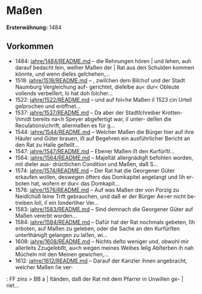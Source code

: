 # Maßen

**Ersterwähnung:** 1484

## Vorkommen
- 1484: [jahre/1484/README.md](../jahre/1484/README.md) – die Rehnungen hören |
und ſehen, auh darauf bedacht ſein, welher Maßen der |
Rat aus den Schulden kommen könnte, und wenn dieſes
geſchehen,...
- 1518: [jahre/1518/README.md](../jahre/1518/README.md) – , zwiſchen
dem Biſchof und der Stadt Naumburg Vergleichung auf-
gerichtet, dieſelbe au< dur< Obleute vollends verbeſſert,
ſo hat doh ſolcher...
- 1522: [jahre/1522/README.md](../jahre/1522/README.md) – und auf fol<he Maßen iſ 1523
cin Urteil geſprochen und eröffnet...
- 1537: [jahre/1537/README.md](../jahre/1537/README.md) – Da aber der Stadtſchreiber Krotten-
\hmidt bereits na<h Speyer abgefertigt war, iſ unter-
deſſen die Recuſations\chrift, allermaßen es für g...
- 1544: [jahre/1544/README.md](../jahre/1544/README.md) – Welcher Maßen die Bürger hier auf ihre Häuſer und
Güter brauen, iſt auf Begehren ein ausführlicher Bericht
an den Rat zu Halle geſtellt...
- 1547: [jahre/1547/README.md](../jahre/1547/README.md) – Ebener Maßen iſt den Kurfürſtl...
- 1564: [jahre/1564/README.md](../jahre/1564/README.md) – Majeſtät allergnädigſt befohlen worden, mit dieſer aus-
drüctlichen Condition und Maßen, daß S...
- 1574: [jahre/1574/README.md](../jahre/1574/README.md) – Der Rat hat die Georgener Güter erkaufen wollen,
deswegen öfters das Domkapitel angelangt und ſih er-
boten hat, wofern er dur< das Domkapit...
- 1576: [jahre/1576/README.md](../jahre/1576/README.md) – Auf was Maßen der von Porzig zu Neidſchüß ſeine
Trift gebrauchen, und daß er der Bürger Ae>er nicht be-
treiben ſoll, iſ ein ſonderliher Ver...
- 1583: [jahre/1583/README.md](../jahre/1583/README.md) – Sind demnach die Georgener Güter
auf Maßen vererbt worden...
- 1584: [jahre/1584/README.md](../jahre/1584/README.md) – Dafür hat der
Rat nochmals gebeten, ſih erboten, auf Maßen zu geleben,
oder die Sache an den Kurfürſten unterthänigſt gelangen
zu laſſen, wi...
- 1608: [jahre/1608/README.md](../jahre/1608/README.md) – Nichts deſto weniger und, obwohl mir allerſeits
Zzugeſebßt, au<h wegen meines Weibes ſelig Abſterben ih
nah Mücheln mit den Meinen gewichen,...
- 1612: [jahre/1612/README.md](../jahre/1612/README.md) – Darauf
der Kanzler ihnen angebracht, welcher Maßen ſie ver-


: FF
zins > BB a |
ſtänden, daß der Rat mit dem Pfarrer in Unwillen ge- |
riet...
